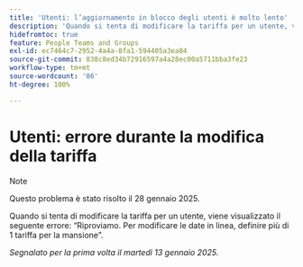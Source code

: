 ```yaml
---
title: 'Utenti: l’aggiornamento in blocco degli utenti è molto lento'
description: 'Quando si tenta di modificare la tariffa per un utente, viene visualizzato il seguente errore: “Riproviamo. Per modificare le date in linea, definire più di 1 tariffa per la mansione”.'
hidefromtoc: true
feature: People Teams and Groups
exl-id: ec7464c7-2952-4a4a-8fa1-594405a3ea84
source-git-commit: 838c8ed34b72916597a4a28ec00a5711bba3fe23
workflow-type: tm+mt
source-wordcount: '86'
ht-degree: 100%

---
```


# Utenti: errore durante la modifica della tariffa

>[!NOTE]
>
>Questo problema è stato risolto il 28 gennaio 2025.

Quando si tenta di modificare la tariffa per un utente, viene visualizzato il seguente errore: “Riproviamo. Per modificare le date in linea, definire più di 1 tariffa per la mansione”.

_Segnalato per la prima volta il martedì 13 gennaio 2025._
